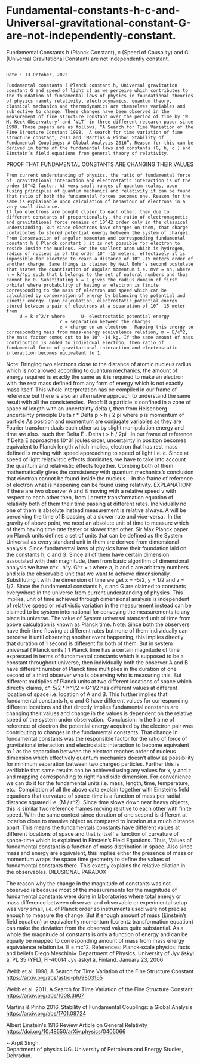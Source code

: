 # Fundamental-constants-h-c-and-Universal-gravitational-constant-G-are-not-independently-constant.

Fundamental Constants h (Planck Constant), c (Speed of Causality) and G (Universal Gravitational Constant) are not independently constant.

										                                                                                                              Date : 13 October, 2022

	Fundamental constants ( Planck constant h, Universal gravitation constant G and speed of light c) as we perceive which contributes to the foundation of fundamental laws of physics in foundational theories of physics namely relativity, electrodynamics, quantum theory, classical mechanics and thermodynamics are themselves variables and subjective to change. These changes have been observed in the measurement of fine structure constant over the period of time by ‘W. M. Keck Observatory’ and ‘VLT’ in three different research paper since 1998. Those papers are as follows, “A Search for Time Variation of the Fine Structure Constant 1998,  A search for time variation of fine structure constant, 2011 and ‘Martins & Pinho’ Stability of Fundamental Couplings: A Global Analysis 2016”. Reason for this can be derived in terms of the fundamental laws and constants (G, h, c ) and Einstein’s field equations from general theory of relativity.

PROOF THAT FUNDAMENTAL CONSTANTS ARE CHANGING THEIR VALUES

	From current understanding of physics, the ratio of fundamental force of  gravitational interaction and electrostatic interaction is of the order 10^42 factor. At very small ranges of quantum realms, upon fusing principles of quantum mechanics and relativity it can be found that ratio of both the fundamental forces becomes one. Reason for the same is explainable upon calculation of behaviour of electrons in a very small distance. 
	If two electrons are bought closer to each other, then due to different constants of proportionality, the ratio of electromagnetic and gravitational force remains of 10^42 order only in the classical understanding. But since electrons have charges on them, that charge contributes to stored potential energy between the system of charges. From Conservation of angular momentum and corresponding fundamental constant h ( Planck constant ) it is not possible for electron to reside inside the nucleus. For the smallest atom which is hydrogen, radius of nucleus is of the order 10^ -15 meters, effectively it is impossible for electron to reach a distance of 10^ -15 meters order of another charge. Same things is claimed by Neil Bohr’s second postulate that states the quantisation of angular momentum i.e. mvr = nh, where n = k/4pi such that k belongs to the set of natural numbers and thus cannot be 0. Substituting k = 1 gives the radius domain of first orbital where probability of having an electron is finite corresponding to the mass of electron and speed which can be calculated by conservation of energy by balancing the potential and kinetic energy. Upon calculation, electrostatic potential energy stored between a pair of electrons at a separation of 10^ -15 meter from
		 U = k e^2/r where 		U- electrostatic potential energy
						r = separation between the charges
						e = charge on an electron  	Mapping this energy to corresponding mass from mass-energy equivalence relation, m = E/c^2, the mass factor comes out to be 10^ -14 kg. If the same amount of mass contribution is added to individual electron, then ratio of fundamental force of gravitational interaction and electrostatic interaction becomes equivalent to 1.
Note: Bringing two electrons close to the distance of atomic nucleus  radius which is not allowed according to quantum mechanics, the amount of energy required is exactly the same as it is required to make an electron with the rest mass defined from any form of energy which is not exactly mass itself. This whole interpretation has be compiled in our frame of reference but there is also an alternative approach to understand the same result with all the consistencies. 
Proof:	If a particle is confined in a zone of space of length with an uncertainty delta r, then from Heisenberg uncertainty principle
				Delta r * Delta p > h / 2 pi	    where p is momentum of particle
As position and momentum are conjugate variables as they are Fourier transform duals each other so by slight manipulation energy and time are also. 		such that		Delta E . Delta t > h / 2pi  		in our frame of reference if Delta E approaches 10^31 joules order, uncertainty in position becomes equivalent to Planck length which implies, electron that has rest mass defined is moving with speed approaching to speed of light i.e. c. Since at speed of light relativistic effects dominates, we have to take into account the quantum and relativistic effects together. Combing both of them mathematically gives the consistency with quantum mechanics’s conclusion that electron cannot be found inside the nucleus.   In the frame of reference of electron what is happening can be found using relativity. EXPLANATION: 
		If there are two observer A and B moving with a relative speed v with respect to each other then, from Lorentz transformation equation of relativity both of them their time passing at different rates. Individually no one of them is absolute instead measurement is relative always. A will be perceiving the time of B passing at a slower rate and vice-versa.  In the gravity of above point, we need an absolute unit of time to measure which of them having time rate faster or slower than other. Sir Max Planck paper on Planck units defines a set of units that can be defined as the System Universal as every standard unit in them are derived from dimensional analysis. Since fundamental laws of physics have their foundation laid on the constants h, c and G. Since all of them have certain dimension associated with their magnitude, then from basic algorithm of dimensional analysis we have
			c^x . h^y. G^z = t	where a, b and c are arbitrary numbers and x is the observable unit that we want to achieve dimensionally.  	Substituting t with the dimension of time we get x = -5/2, y = 1/2 and z = 1/2. Since the fundamental constants h, c and G are claimed to constants everywhere in the universe from current understanding of physics. This implies, unit of time achieved through dimensional analysis is independent of relative speed or relativistic variation in the measurement instead can be claimed to be system international for conveying the measurements to any place in universe.
The value of System universal standard unit of time from above calculation is known as Planck time. Note: Since both the observers have their time flowing at different rates but none of them individually can perceive it until observing another event happening, this implies directly that duration of 1 second is different for both of them. But in system universal ( Planck units ) 1 Planck time has a certain magnitude of time expressed in terms of fundamental constants which is supposed to be a constant throughout universe, then individually both the observer A and B have different number of Planck time multiplies in the duration of one second of a third  observer who is observing who is measuring this. But different multiplies of Planck units at two different locations of space which directly claims,  c^-5/2 * h^1/2 * G^1/2 has different values at different location of space i.e. location of A and B. This further implies that fundamental constants h, c and G have different values for corresponding different locations and that directly implies fundamental constants are changing their values and change in the values is dependent on the relative speed of the system under observation. 
Conclusion: In the frame of reference of electron the potential energy acquired by the electron pair was contributing to changes in the fundamental constants. That change in fundamental constants was the responsible factor for the ratio of force of gravitational interaction and electrostatic interaction to become equivalent to 1 as the separation between the electron reaches order of nucleus dimension which effectively quantum mechanics doesn’t allow as possibility for minimum separation between two charged particles. Further this is verifiable that same results can be achieved using any values for x, y and z and mapping corresponding to right hand side dimension. For convenience we can do it for the fundamental units i.e. mass, length, time, temperature, etc.   Compilation of all the above data explain together with Einstein’s field equations that curvature of space-time is a function of mass per radial distance squared i.e. (M / r^2). Since time slows down near heavy objects, this is similar two reference frames moving relative to each other with finite speed. With the same context since duration of one second is different at location close to massive object as compared to location at a much distance apart. This means the fundamentals constants have different values at different locations of space and that is itself a function of curvature of space-time which is explained in Einstein’s Field Equations. Thus, Values of fundamental constant is a function of mass distribution in space. Also since mass and energy are equivalent, this implies either the presence of mass or momentum wraps the space time geometry to define the values of fundamental constants there. This exactly explains the relative dilation in the observables.
DILUSIONAL PARADOX

The reason why the change in the magnitude of constants was not observed is because most of the measurements for the magnitude of fundamental constants were done in laboratories where total energy or mass difference between observer and observable or experimental setup was very small, i.e. of Planck order so instruments used were not precise enough to measure the change. But if enough amount of mass (Einstein’s field equation) or equivalently momentum (Lorentz transformation equation) can make the deviation from the observed values quite substantial. As a whole the magnitude of constants is only a function of energy and can be equally be mapped to corresponding amount of mass from mass energy equivalence relation i.e. E = mc^2.
References: 
Planck-scale physics: facts and beliefs 
Diego Meschini∗ Department of Physics, University of Jyv ̈askyl ̈a, 
PL 35 (YFL), FI-40014 Jyv ̈askyl ̈a, Finland. January 23, 2006 

Webb et al. 1998, A Search for Time Variation of the Fine Structure Constant 
https://arxiv.org/abs/astro-ph/9803165

Webb et al. 2011, A Search for Time Variation of the Fine Structure Constant
https://arxiv.org/abs/1008.3907

Martins & Pinho 2016, Stability of Fundamental Couplings: a Global Analysis
https://arxiv.org/abs/1701.08724

Albert Einstein's 1916 Review Article on General Relativity https://doi.org/10.48550/arXiv.physics/0405066




~ Arpit Singh.	
Department of physics UG. University of Petroleum and Energy Studies, Dehradun.
